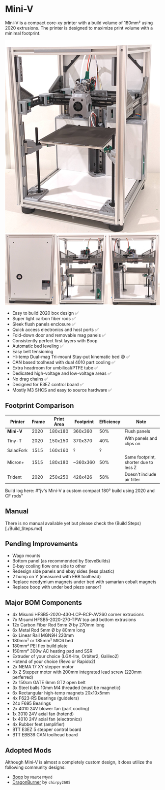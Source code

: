 # Mini-V

Mini-V is a compact core-xy printer with a build volume of 180mm³ using 2020 extrusions. The printer is designed to maximize print volume with a minimal footprint.

<p align="center">
  <img width="600" src="images/Mini-V_prototype_june_2023.jpg">
  <img width="600" src="images/Mini-V_back_right_left.jpg">
</p>

- Easy to build 2020 box design ✅
- Super light carbon fiber rods ✅
- Sleek flush panels enclosure ✅
- Quick access electronics and host ports ✅
- Fold-down door and removable mag panels ✅
- Consistently perfect first layers with Boop
- Automatic bed leveling ✅
- Easy belt tensioning
- Hi-temp Dual-mag Tri-mount Stay-put kinematic bed 😅 ✅
- CAN based toolhead with dual 4010 part cooling ✅
- Extra headroom for umbilical/PTFE tube ✅
- Dedicated high-voltage and low-voltage areas ✅
- No drag chains ✅
- Designed for E3EZ control board ✅
- Mostly M3 SHCS and easy to source hardware ✅

## Footprint Comparison

| Printer         | Frame | Print Area | Footprint | Efficiency | Note
| ---             | ---   | ---        | ---       | ---        | ---
| **Mini-V**      | 2020  | 180x180    | 360x360   | 50%        | Flush panels
| Tiny-T          | 2020  | 150x150    | 370x370   | 40%        | With panels and clips on
| SaladFork       | 1515  | 160x160    | ?         | ?          |
| Micron+         | 1515  | 180x180    | ~360x360  | 50%        | Same footprint, shorter due to less Z
| Trident         | 2020  | 250x250    | 426x426   | 58%        | Doesn't include air filter

Build log here: #"jv's Mini-V a custom compact 180³ build using 2020 and CF rods"

## Manual

There is no manual available yet but please check the (Build Steps)[./Build_Steps.md]

## Pending Improvements

* Wago mounts
* Bottom panel (as recommended by SteveBuilds)
* E-bay cooling flow one side to other
* Redesign side panels and ebay sides (less plastic)
* 2 hump on Y (measured with EBB toolhead)
* Replace neodymium magnets under bed with samarian cobalt magnets
* Replace boop with under bed piezo sensor?

## Major BOM Components

- 4x Misumi HFSB5-2020-430-LCP-RCP-AV260 corner extrusions
- 7x Misumi HFSB5-2020-270-TPW top and bottom extrusions
- 12x Carbon Fiber Rod 5mm Ø by 270mm long
- 6x Metal Rod 5mm Ø by 80mm long
- 6x Linear Rail MGN9H 220mm
- 180mm² or 185mm² MIC6 bed
- 180mm² PEI flex build plate
- 150mm² 300w AC heating pad and SSR
- Extruder of your choice (LGX-lite, Orbiter2, Galileo2)
- Hotend of your choice (Revo or Rapido2)
- 2x NEMA 17 XY stepper motor
- 3x Z Stepper motor with 200mm integrated lead screw (220mm perferred)
- 2x 150cm GATE 6mm GT2 open belt
- 3x Steel balls 10mm M4 threaded (must be magnetic)
- 6x Rectangular high-temp magnets 20x10x5mm
- 4x F623-RS Bearings (guidelers)
- 24x F695 Bearings
- 2x 4010 24V blower fan (part cooling)
- 1x 3010 24V axial fan (hotend)
- 1x 4010 24V axial fan (electronics)
- 4x Rubber feet (amplifier)
- BTT E3EZ 5 stepper control board
- BTT EBB36 CAN toolhead board

## Adopted Mods
Although Mini-V is almost a completely custom design, it does utilize the following community designs:

- [Boop](https://github.com/VoronDesign/VoronUsers/tree/master/printer_mods/Ellis/Single_MGN9H_Carriage) by `MasterMynd` 
- [DragonBurner](https://github.com/chirpy2605/voron/tree/main/V0/Dragon_Burner) by `chirpy2605`
